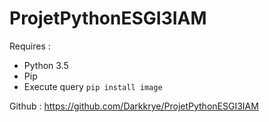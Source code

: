 # ProjetPythonESGI3IAM

Requires :
- Python 3.5
- Pip
- Execute query `pip install image`

Github : https://github.com/Darkkrye/ProjetPythonESGI3IAM